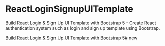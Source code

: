 # ReactLoginSignupUITemplate

Build React Login & Sign Up UI Template with Bootstrap 5 - Create React authentication system such as login and sign up template using Bootstrap.

[Build React Login & Sign Up UI Template with Bootstrap 5](https://www.positronx.io/build-react-login-sign-up-ui-template-with-bootstrap-4/)# new
